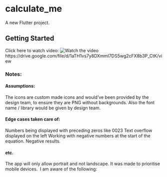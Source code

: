 # calculate_me

A new Flutter project.

## Getting Started
Click here to watch video:
![Watch the video]([https://drive.google.com/file/d/1aTH1vs7y8DXmmI7DS5wg2cFX8b3P_CtK/view?usp=sharing](https://drive.google.com/file/d/1aTH1vs7y8DXmmI7DS5wg2cFX8b3P_CtK/view))
https://drive.google.com/file/d/1aTH1vs7y8DXmmI7DS5wg2cFX8b3P_CtK/view

### Notes:

#### Assumptions:
The icons are custom made icons and would’ve been provided by the design team, to ensure they are PNG without backgrounds.
Also the font name / library would be given by design team.

#### Edge cases taken care of: 
Numbers being displayed with preceding zeros like 0023
Text overflow displayed on the left Working with negative numbers at the start of the equation.
Negative results.

#### etc.
The app will only allow portrait and not landscape. It was made to prioritise mobile devices.  I am aware of the following:
